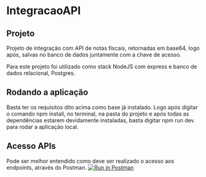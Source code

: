 # IntegracaoAPI

## Projeto
Projeto de integração com API de notas fiscais, retornadas em base64, logo após, salvas no banco de dados juntamente com a chave de acesso.

Para este projeto foi utilizado como stack NodeJS com express e banco de dados relacional, Postgres.

## Rodando a aplicação
Basta ter os requisitos dito acima como base já instalado. Logo após digitar o comando npm install, no terminal, na pasta do projeto e após todas as dependências estarem devidamente instaladas, basta digitar npm run dev para rodar a aplicação local.

## Acesso APIs
Pode ser melhor entendido como deve ser realizado o acesso aos endpoints, através do Postman.
[![Run in Postman](https://run.pstmn.io/button.svg)](https://app.getpostman.com/run-collection/6875877-a0bcf0b0-5ecc-4b6a-8ec2-cc4daaba30d7?action=collection%2Ffork&collection-url=entityId%3D6875877-a0bcf0b0-5ecc-4b6a-8ec2-cc4daaba30d7%26entityType%3Dcollection%26workspaceId%3Dc4fcd537-0433-40ce-a9d0-c4e71e0b0069)